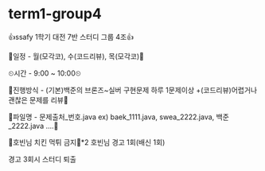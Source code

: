 # term1-group4
👍ssafy 1학기 대전 7반 스터디 그룹 4조👍

📆일정 - 월(모각코), 수(코드리뷰), 목(모각코)📆

⏲시간 - 9:00 ~ 10:00⏲

🧨진행방식 - (기본)백준의 브론즈~실버 구현문제 하루 1문제이상
          +(코드리뷰)어렵거나 괜찮은 문제를 리뷰🧨

🎨파일명 - 문제출처_번호.java ex) baek_1111.java, swea_2222.java, 백준_2222.java ....🎨

🍗호빈님 치킨 먹튀 금지🍗*2
호빈님 경고 1회(배신 1회)

경고 3회시 스터디 퇴출
